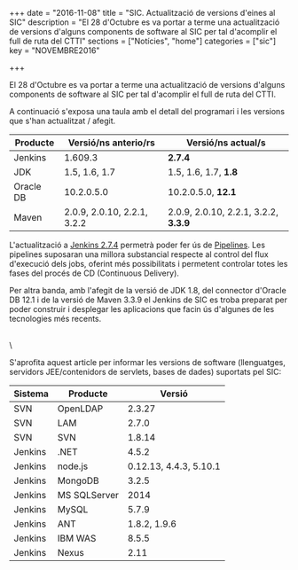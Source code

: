 +++
date        = "2016-11-08"
title       = "SIC. Actualització de versions d'eines al SIC"
description = "El 28 d'Octubre es va portar a terme una actualització de versions d'alguns components de software al SIC per tal d'acomplir el full de ruta del CTTI"
sections    = ["Notícies", "home"]
categories  = ["sic"]
key         = "NOVEMBRE2016"

+++

El 28 d'Octubre es va portar a terme una actualització de versions d'alguns components de software al SIC per tal d'acomplir el full de ruta del CTTI.

A continuació s'exposa una taula amb el detall del programari i les versions que s'han actualitzat / afegit.


|Producte|Versió/ns anterio/rs|Versió/ns actual/s|
|-----------|-------------|-------------|
|Jenkins|1.609.3|**2.7.4**|
|JDK|1.5, 1.6, 1.7|1.5, 1.6, 1.7, **1.8**|
|Oracle DB|10.2.0.5.0|10.2.0.5.0, **12.1**|
|Maven|2.0.9, 2.0.10, 2.2.1, 3.2.2|2.0.9, 2.0.10, 2.2.1, 3.2.2, **3.3.9**|

L'actualització a [Jenkins 2.7.4](https://jenkins.io/2.0/) permetrà poder fer ús de [Pipelines](https://jenkins.io/doc/book/pipeline/). Les pipelines suposaran una millora substancial respecte al control del flux d'execució dels jobs, oferint més possibilitats i permetent controlar totes les fases del procés de CD (Continuous Delivery).

Per altra banda, amb l'afegit de la versió de JDK 1.8, del connector d'Oracle DB 12.1 i de la versió de Maven 3.3.9 el Jenkins de SIC es troba preparat per poder construir i desplegar les aplicacions que facin ús d'algunes de les tecnologies més recents.

\
\


S'aprofita aquest article per informar les versions de software (llenguatges, servidors JEE/contenidors de servlets, bases de dades) suportats pel SIC:

|Sistema|Producte|Versió|
|----------------------|-----------|-------------|
|SVN|OpenLDAP|2.3.27|
|SVN|LAM |2.7.0|
|SVN|SVN|1.8.14|
|Jenkins|.NET|4.5.2|
|Jenkins|node.js|0.12.13, 4.4.3, 5.10.1|
|Jenkins|MongoDB|3.2.5|
|Jenkins|MS SQLServer|2014|
|Jenkins|MySQL|5.7.9|
|Jenkins|ANT|1.8.2, 1.9.6|
|Jenkins|IBM WAS|8.5.5|
|Jenkins|Nexus|2.11|
